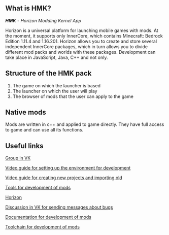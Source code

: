 ## What is HMK?

_**HMK** - Horizon Modding Kernel App_

Horizon is a universal platform for launching mobile games with mods. At the moment, it supports only InnerCore, which contains Minecraft: Bedrock Edition 1.11.4 and 1.16.201. Horizon allows you to create and store several independent InnerCore packages, which in turn allows you to divide different mod packs and worlds with these packages. Development can take place in JavaScript, Java, C++ and not only.

## Structure of the HMK pack

1. The game on which the launcher is based
2. The launcher on which the user will play
3. The browser of mods that the user can apply to the game

## Native mods

Mods are written in c++ and applied to game directly.
They have full access to game and can use all its functions.

## Useful links

[Group in VK](https://vk.com/core_engine)

[Video guide for setting up the environment for development](https://www.youtube.com/watch?v=ofwKkRYh97k)

[Video guide for creating new projects and importing old](https://www.youtube.com/watch?v=ykAVJoxKTKc)

[Tools for development of mods](https://icmods.mineprogramming.org/dev)

[Horizon](https://play.google.com/store/apps/details?id=com.zheka.horizon)

[Discussion in VK for sending messages about bugs](https://vk.com/topic-134044100_41523503)

[Documentation for development of mods](https://docs.mineprogramming.org/)

[Toolchain for development of mods](https://github.com/zheka2304/innercore-mod-toolchain)
